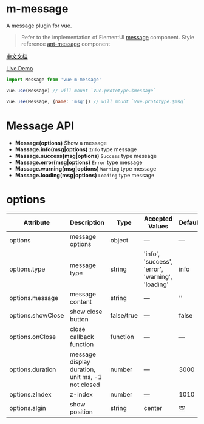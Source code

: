 # m-message

A message plugin for vue.

> Refer to the implementation of ElementUI [message](https://github.com/ElemeFE/element/blob/dev/packages/message/index.js) component.
> Style reference [ant-message](https://ant.design/components/message-cn/) component

[中文文档](README-zh.md)

[Live Demo](https://mengdu.github.io/m-message/example/)



```js
import Message from 'vue-m-message'

Vue.use(Message) // will mount `Vue.prototype.$message`
```

```js
Vue.use(Message, {name: 'msg'}) // will mount `Vue.prototype.$msg`
```


# Message API

+ **Message(options)** Show a message
+ **Massage.info(msg|options)** `Info` type message
+ **Massage.success(msg|options)** `Success` type message
+ **Massage.error(msg|options)** `Error` type message
+ **Massage.warning(msg|options)** `Warning` type message
+ **Massage.loading(msg|options)** `Loading` type message


# options

|   Attribute    | Description    | Type      | Accepted Values       | Default   |
|---------- |-------- |---------- |-------------  |-------- |
| options   | message options   | object | —  |    —   |
| options.type   |  message type  | string | 'info', 'success', 'error', 'warning', 'loading'  |   info   |
| options.message   |  message content  | string | —  |    ''   |
| options.showClose   |  show close button  | false/true | —  |   false   |
| options.onClose   |  close callback function   | function | —  |    —   |
| options.duration   |  message display duration, unit ms, -1 not closed  | number | —  |   3000   |
| options.zIndex   |  z-index   | number | —  |   1010   |
| options.algin   |  show position   | string | center  |   空   |
